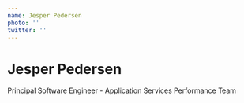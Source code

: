 ```yaml
---
name: Jesper Pedersen
photo: ''
twitter: ''
---
```

# Jesper Pedersen

Principal Software Engineer - Application Services Performance Team